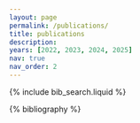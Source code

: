 ```yaml
---
layout: page
permalink: /publications/
title: publications
description: 
years: [2022, 2023, 2024, 2025]
nav: true
nav_order: 2
---
```


<!-- _pages/publications.md -->

<!-- Bibsearch Feature -->

{% include bib_search.liquid %}

<div class="publications">

{% bibliography %}

</div>
